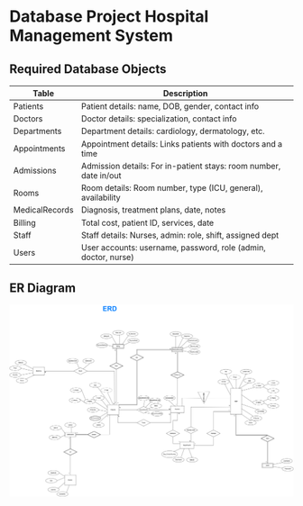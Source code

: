 # Database Project Hospital Management System
## Required Database Objects
|Table| Description|
|------| ---------|
|Patients| Patient details: name, DOB, gender, contact info |
|Doctors| Doctor details: specialization, contact info |
|Departments| Department details:  cardiology, dermatology, etc.|
|Appointments| Appointment details: Links patients with doctors and a time |
|Admissions| Admission details: For in-patient stays: room number, date in/out |
|Rooms| Room details: Room number, type (ICU, general), availability |
|MedicalRecords| Diagnosis, treatment plans, date, notes|
|Billing| Total cost, patient ID, services, date|
|Staff| Staff details: Nurses, admin: role, shift, assigned dept |
|Users| User accounts: username, password, role (admin, doctor, nurse) |

## ER Diagram
![ER Diagram](img/HospitalManagementSystem-ERD.png)